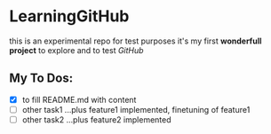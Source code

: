 # LearningGitHub
this is an experimental repo for test purposes
it's my first **wonderfull project** to explore and to test *GitHub*

## My To Dos:
- [x] to fill README.md with content
- [ ] other task1 ...plus feature1 implemented, finetuning of feature1
- [ ] other task2 ...plus feature2 implemented
